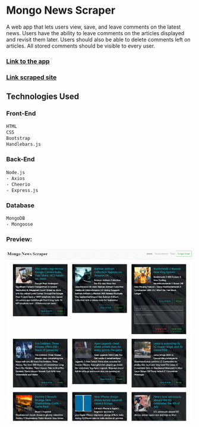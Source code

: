 # Mongo News Scraper

A web app that lets users view, save, and leave comments on the latest news. Users have the ability to leave comments on the articles displayed and revisit them later. Users should also be able to delete comments left on articles. All stored comments should be visible to every user.

### [Link to the app](http://obscure-river-98531.herokuapp.com/)
### [Link scraped site](https://news.google.com/topics/CAAqJggKIiBDQkFTRWdvSUwyMHZNRGRqTVhZU0FtVnVHZ0pWVXlnQVAB?hl=en-US&gl=US&ceid=US%3Aen)

## Technologies Used
### Front-End
    HTML
    CSS
    Bootstrap
    Handlebars.js

### Back-End
    Node.js
    - Axios
    - Cheerio
    - Express.js
    

### Database
    MongoDB
    - Mongoose


### Preview:
![Tech News Scraper](./public/images/mongo-scraper.png)